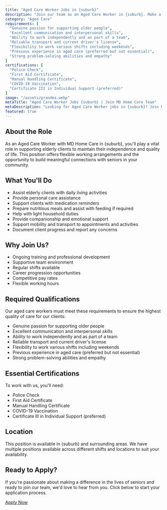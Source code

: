 ```yaml
---
title: "Aged Care Worker Jobs in {suburb}"
description: "Join our team as an Aged Care Worker in {suburb}. Make a meaningful difference in the lives of seniors while building a rewarding career in aged care support."
category: "Aged Care"
requirements: [
  "Genuine passion for supporting older people",
  "Excellent communication and interpersonal skills",
  "Ability to work independently and as part of a team",
  "Reliable transport and current driver's license",
  "Flexibility to work various shifts including weekends",
  "Previous experience in aged care (preferred but not essential)",
  "Strong problem-solving abilities and empathy"
]
certifications: [
  "Police Check",
  "First Aid Certificate",
  "Manual Handling Certificate",
  "COVID-19 Vaccination",
  "Certificate III in Individual Support (preferred)"
]
image: "/assets/grandma.webp"
metaTitle: "Aged Care Worker Jobs {suburb} | Join MD Home Care Team"
metaDescription: "Looking for Aged Care Worker jobs in {suburb}? Join MD Home Care's team of dedicated aged care workers. Flexible hours, competitive pay, and supportive environment."
featured: true
---
```


## About the Role

As an Aged Care Worker with MD Home Care in {suburb}, you'll play a vital role in supporting elderly clients to maintain their independence and quality of life. This position offers flexible working arrangements and the opportunity to build meaningful connections with seniors in your community.

## What You'll Do

- Assist elderly clients with daily living activities
- Provide personal care assistance
- Support clients with medication reminders
- Prepare nutritious meals and assist with feeding if required
- Help with light household duties
- Provide companionship and emotional support
- Support mobility and transport to appointments and activities
- Document client progress and report any concerns

## Why Join Us?

- Ongoing training and professional development
- Supportive team environment
- Regular shifts available
- Career progression opportunities
- Competitive pay rates
- Flexible working hours

## Required Qualifications

Our aged care workers must meet these requirements to ensure the highest quality of care for our clients:

- Genuine passion for supporting older people
- Excellent communication and interpersonal skills
- Ability to work independently and as part of a team
- Reliable transport and current driver's license
- Flexibility to work various shifts including weekends
- Previous experience in aged care (preferred but not essential)
- Strong problem-solving abilities and empathy

## Essential Certifications

To work with us, you'll need:

- Police Check
- First Aid Certificate
- Manual Handling Certificate
- COVID-19 Vaccination
- Certificate III in Individual Support (preferred)

## Location

This position is available in {suburb} and surrounding areas. We have multiple positions available across different shifts and locations to suit your availability.

## Ready to Apply?

If you're passionate about making a difference in the lives of seniors and ready to join our team, we'd love to hear from you. Click below to start your application process.

[Apply Now](/contact) 